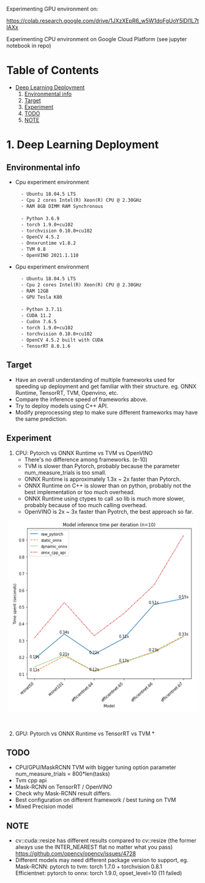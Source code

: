 Experimenting GPU environment on:

https://colab.research.google.com/drive/1JXzXEpR6_w5W1doFgUoY5lDl1L7tIAXx

Experimenting CPU environment on Google Cloud Platform (see jupyter notebook in repo)

# Table of Contents
* [Deep Learning Deployment](#dld)
    1. [Environmental info](#ei)
    2. [Target](#ta)
    3. [Experiment](#ex)
    4. [TODO](#todo)
    5. [NOTE](#note)
    
    
# <a name="dld">1. Deep Learning Deployment

## <a name="ei">Environmental info
* Cpu experiment environment
    
        - Ubuntu 18.04.5 LTS
        - Cpu 2 cores Intel(R) Xeon(R) CPU @ 2.30GHz
        - RAM 8GB DIMM RAM Synchronous
        
        - Python 3.6.9
        - torch 1.9.0+cu102
        - torchvision 0.10.0+cu102
        - OpenCV 4.5.2
        - Onnxruntime v1.8.2
        - TVM 0.8
        - OpenVINO 2021.1.110
        
* Gpu experiment environment 
    
        - Ubuntu 18.04.5 LTS
        - Cpu 2 cores Intel(R) Xeon(R) CPU @ 2.30GHz
        - RAM 12GB
        - GPU Tesla K80    
    
        - Python 3.7.11    
        - CUDA 11.2
        - Cudnn 7.6.5                
        - torch 1.9.0+cu102
        - torchvision 0.10.0+cu102
        - OpenCV 4.5.2 built with CUDA
        - TensorRT 8.0.1.6
    
## <a name="ta">Target
* Have an overall understanding of multiple frameworks used for speeding up deployment and get familiar with their structure. eg. ONNX Runtime, TensorRT, TVM, Openvino, etc.
* Compare the inference speed of frameworks above.
* Try to deploy models using C++ API.
* Modify preprocessing step to make sure different frameworks may have the same prediction.
    
## <a name="ex">Experiment
1. CPU: Pytorch vs ONNX Runtime vs TVM vs OpenVINO
    * There's no difference among frameworks. (e-10)
    * TVM is slower than Pytorch, probably because the parameter num_measure_trials is too small.
    * ONNX Runtime is approximately 1.3x ~ 2x faster than Pytorch.
    * ONNX Runtime on C++ is slower than on python, probably not the best implementation or too much overhead.
    * ONNX Runtime using ctypes to call .so lib is much more slower, probably because of too much calling overhead.
    * OpenVINO is 2x ~ 3x faster than Pyotrch, the best approach so far.

<p align="center">
    <img src="./onnxruntime/pytorch_onnx_inference_speed.png" width="500" height="500">
</p><br>    
    
2. GPU: Pytorch vs ONNX Runtime vs TensorRT vs TVM
    *     
    
## <a name="todo">TODO
* CPU/GPU/MaskRCNN TVM with bigger tuning option parameter num_measure_trials = 800*len(tasks)
* Tvm cpp api
* Mask-RCNN on TensorRT / OpenVINO
* Check why Mask-RCNN result differs.
* Best configuration on different framework / best tuning on TVM
* Mixed Precision model
    
## <a name="note">NOTE
* cv::cuda::resize has different results compared to cv::resize (the former always use the INTER_NEAREST flat no matter what you pass)
    https://github.com/opencv/opencv/issues/4728
* Different models may need different package version to support, eg. <br>
    Mask-RCNN: pytorch to tvm: torch 1.7.0 + torchvision 0.8.1<br>
    Efficientnet: pytorch to onnx: torch 1.9.0, opset_level=10 (11 failed)
